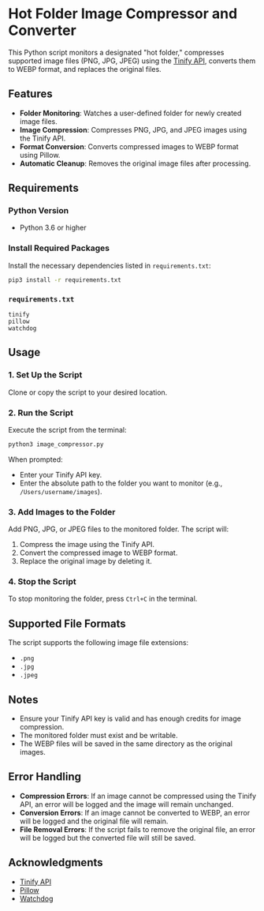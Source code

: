 # Hot Folder Image Compressor and Converter

This Python script monitors a designated "hot folder," compresses supported image files (PNG, JPG, JPEG) using the [Tinify API](https://tinypng.com/), converts them to WEBP format, and replaces the original files.

## Features
- **Folder Monitoring**: Watches a user-defined folder for newly created image files.
- **Image Compression**: Compresses PNG, JPG, and JPEG images using the Tinify API.
- **Format Conversion**: Converts compressed images to WEBP format using Pillow.
- **Automatic Cleanup**: Removes the original image files after processing.

## Requirements
### Python Version
- Python 3.6 or higher

### Install Required Packages
Install the necessary dependencies listed in `requirements.txt`:
```bash
pip3 install -r requirements.txt
```

### `requirements.txt`
```
tinify
pillow
watchdog
```

## Usage

### 1. Set Up the Script
Clone or copy the script to your desired location.

### 2. Run the Script
Execute the script from the terminal:
```bash
python3 image_compressor.py
```
When prompted:
- Enter your Tinify API key.
- Enter the absolute path to the folder you want to monitor (e.g., `/Users/username/images`).

### 3. Add Images to the Folder
Add PNG, JPG, or JPEG files to the monitored folder. The script will:
1. Compress the image using the Tinify API.
2. Convert the compressed image to WEBP format.
3. Replace the original image by deleting it.

### 4. Stop the Script
To stop monitoring the folder, press `Ctrl+C` in the terminal.

## Supported File Formats
The script supports the following image file extensions:
- `.png`
- `.jpg`
- `.jpeg`

## Notes
- Ensure your Tinify API key is valid and has enough credits for image compression.
- The monitored folder must exist and be writable.
- The WEBP files will be saved in the same directory as the original images.

## Error Handling
- **Compression Errors**: If an image cannot be compressed using the Tinify API, an error will be logged and the image will remain unchanged.
- **Conversion Errors**: If an image cannot be converted to WEBP, an error will be logged and the original file will remain.
- **File Removal Errors**: If the script fails to remove the original file, an error will be logged but the converted file will still be saved.

## Acknowledgments
- [Tinify API](https://tinypng.com/)
- [Pillow](https://pypi.org/project/Pillow/)
- [Watchdog](https://pypi.org/project/watchdog/)
